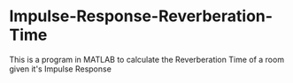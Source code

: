 # Impulse-Response-Reverberation-Time
This is a program in MATLAB to calculate the Reverberation Time of a room given it's Impulse Response
